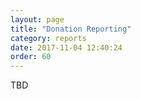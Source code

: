 ```yaml
---
layout: page
title: "Donation Reporting"
category: reports
date: 2017-11-04 12:40:24
order: 60
---
```



TBD
